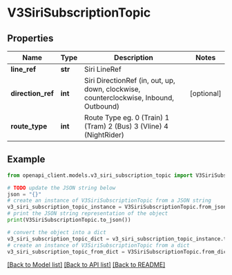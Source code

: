 # V3SiriSubscriptionTopic


## Properties

Name | Type | Description | Notes
------------ | ------------- | ------------- | -------------
**line_ref** | **str** | Siri LineRef | 
**direction_ref** | **int** | Siri DirectionRef  (in, out, up, down, clockwise, counterclockwise, Inbound, Outbound) | [optional] 
**route_type** | **int** | Route Type eg. 0 (Train) 1 (Tram) 2 (Bus) 3 (Vline) 4 (NightRider) | 

## Example

```python
from openapi_client.models.v3_siri_subscription_topic import V3SiriSubscriptionTopic

# TODO update the JSON string below
json = "{}"
# create an instance of V3SiriSubscriptionTopic from a JSON string
v3_siri_subscription_topic_instance = V3SiriSubscriptionTopic.from_json(json)
# print the JSON string representation of the object
print(V3SiriSubscriptionTopic.to_json())

# convert the object into a dict
v3_siri_subscription_topic_dict = v3_siri_subscription_topic_instance.to_dict()
# create an instance of V3SiriSubscriptionTopic from a dict
v3_siri_subscription_topic_from_dict = V3SiriSubscriptionTopic.from_dict(v3_siri_subscription_topic_dict)
```
[[Back to Model list]](../README.md#documentation-for-models) [[Back to API list]](../README.md#documentation-for-api-endpoints) [[Back to README]](../README.md)


